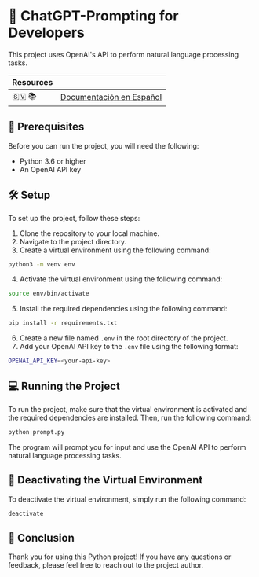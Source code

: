 # 👋 ChatGPT-Prompting for Developers

This project uses OpenAI's API to perform natural language processing tasks.


| Resources |           | 
| ------ | ---------- | 
| 🇸🇻 📚  | [Documentación en Español](./docs/README_ES.md)|


## 🚀 Prerequisites

Before you can run the project, you will need the following:

- Python 3.6 or higher
- An OpenAI API key

## 🛠️ Setup

To set up the project, follow these steps:

1. Clone the repository to your local machine.
2. Navigate to the project directory.
3. Create a virtual environment using the following command:

```bash
python3 -m venv env
```

4. Activate the virtual environment using the following command:

```bash
source env/bin/activate
```

5. Install the required dependencies using the following command:

```bash
pip install -r requirements.txt
```

6. Create a new file named `.env` in the root directory of the project.
7. Add your OpenAI API key to the `.env` file using the following format:

```bash
OPENAI_API_KEY=<your-api-key>
```

## 💻 Running the Project

To run the project, make sure that the virtual environment is activated and the required dependencies are installed. Then, run the following command:

```bash
python prompt.py
```

The program will prompt you for input and use the OpenAI API to perform natural language processing tasks. 

## 🛑 Deactivating the Virtual Environment

To deactivate the virtual environment, simply run the following command:

```bash
deactivate
```

## 🎉 Conclusion

Thank you for using this Python project! If you have any questions or feedback, please feel free to reach out to the project author.